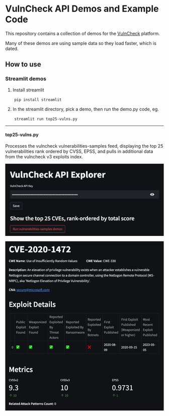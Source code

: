 # VulnCheck API Demos and Example Code

This repository contains a collection of demos for the [VulnCheck](https://www.vulncheck.com/) platform. 

Many of these demos are using sample data so they load faster, which is dated.

## How to use

### Streamlit demos

1. Install streamlit

```shell
    pip install streamlit
```

2. In the streamlit directory, pick a demo, then run the demo.py code, eg.

```shell
    streamlit run top25-vulns.py
```

---

#### top25-vulns.py

Processes the vulncheck vulnerabilities-samples feed, displaying the top 25 vulnerabilities
rank ordered by CVSS, EPSS, and pulls in additional data from the vulncheck v3 exploits index.

<p align="center">
  <img src="assets/vc-api-explorer.png" alt="Screenshot of VC API Explorer top25 vulns demo">
</p>

<p align="center">
    <img src="assets/vc-top25-vulns-ss.png" alt="Screenshot of top 25 data">
</p>